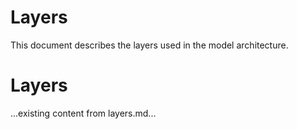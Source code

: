 # Layers

This document describes the layers used in the model architecture.
# Layers

...existing content from layers.md...
